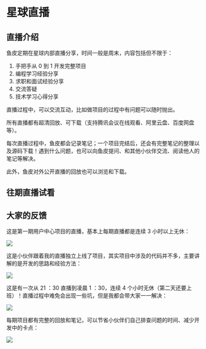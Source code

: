 # 星球直播

## 直播介绍

鱼皮定期在星球内部直播分享，时间一般是周末，内容包括但不限于：

1. 手把手从 0 到 1 开发完整项目
2. 编程学习经验分享
3. 求职和面试经验分享
4. 交流答疑
5. 技术学习心得分享

直播过程中，可以交流互动，比如做项目的过程中有问题可以随时抛出。

所有直播都有超清回放、可下载（支持腾讯会议在线观看、阿里云盘、百度网盘等）。

每次直播过程中，鱼皮都会记录笔记；一个项目完结后，还会有完整笔记的整理以及源码下载！遇到什么问题，也可以向鱼皮提问、和其他小伙伴交流、阅读他人的笔记等解决。

此外，鱼皮对外公开直播的回放也可以浏览和下载。



## 往期直播试看





## 大家的反馈

这是第一期用户中心项目的直播，基本上每期直播都是连续 3 小时以上无休：

![](https://xingqiu-tuchuang-1256524210.cos.ap-shanghai.myqcloud.com/1/pzmjCL5t8tsaeCtbD4KU9Q-20220619122153986.png)        

这是小伙伴跟着我的直播独立上线了项目，其实项目中涉及的代码并不多，主要讲解的是开发的思路和经验方法：

![](https://xingqiu-tuchuang-1256524210.cos.ap-shanghai.myqcloud.com/1/a42-ZeaNXuKFR6v3y_LZHQ-20220619122108766.png)        

这是有一次从 21 ：30 直播到凌晨 1 ：30，连续 4 个小时无休（第二天还要上班）！直播过程中难免会出现一些坑，但是我都会带大家一一解决：

![](https://xingqiu-tuchuang-1256524210.cos.ap-shanghai.myqcloud.com/1/nJaedsFbxPTZDLBpFdNGkg-20220619122212020.png)        

每期项目都有完整的回放和笔记，可以节省小伙伴们自己排查问题的时间、减少开发中的卡点：

![](https://xingqiu-tuchuang-1256524210.cos.ap-shanghai.myqcloud.com/1/dYOrVLwNiGD0MgBL9tq39w-20220619122250909.png)        
